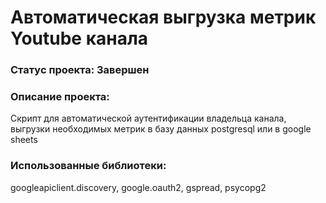 # Автоматическая выгрузка метрик Youtube канала

### Статус проекта: Завершен

### Описание проекта: 
Скрипт для автоматической аутентификации владельца канала, выгрузки необходимых метрик в базу данных postgresql или в google sheets

### Использованные библиотеки: 
googleapiclient.discovery, google.oauth2, gspread, psycopg2
